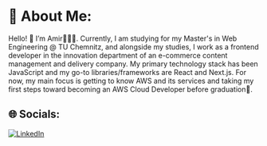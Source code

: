 # 💫 About Me:

Hello! 👋 I’m Amir👨🏻‍💻. Currently, I am studying for my Master's in Web Engineering @ TU Chemnitz, and alongside my studies, I work as a frontend developer in the innovation department of an e-commerce content management and delivery company. 
My primary technology stack has been JavaScript and my go-to libraries/frameworks are React and Next.js. 
For now, my main focus is getting to know AWS and its services and taking my first steps toward becoming an AWS Cloud Developer before graduation🎯.

## 🌐 Socials:

[![LinkedIn](https://img.shields.io/badge/LinkedIn-%230077B5.svg?logo=linkedin&logoColor=white)](https://linkedin.com/in/amirali-khamseh)








